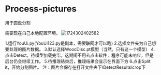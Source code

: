 # Process-pictures
用于圆盘分割

需要现在自己本地配置环境。
![1724302402582](https://github.com/user-attachments/assets/2814762c-8f5b-4991-94a9-0453132e12e4)

1.运行YouUi.py(YouUi123.py是副本，需要联网才可以跑)
2.选择文件夹为自己想要处理的图片数据。
3.默认选择WoodDisc.pt模型（当然，只有这一个模型）
4.点击Detect，待模型加载完毕。这期间不用去点击软件，程序可能未响应，但是后台仍会继续工作。
5.待推理结束后，推理结果会显示在界面下方
6.点击Split it，开始分割图片。
注：图片会保存在打开文件夹下\DetectResults\crop下
